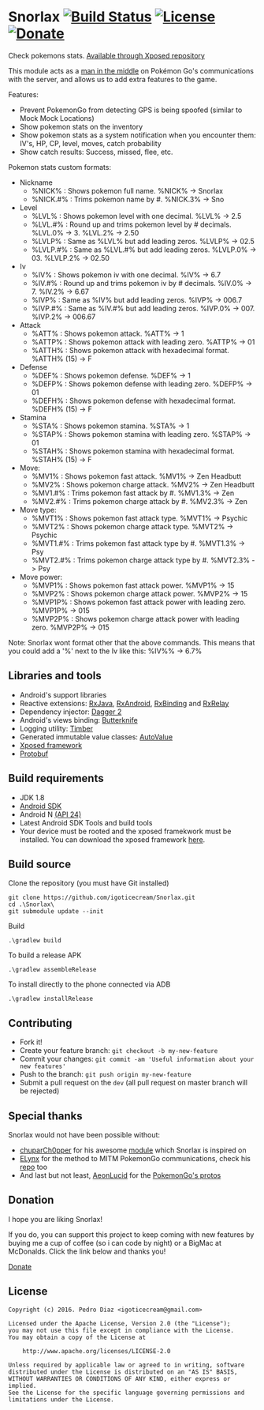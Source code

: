 # Snorlax [![Build Status](https://travis-ci.org/igoticecream/Snorlax.svg?branch=master)](https://travis-ci.org/igoticecream/Snorlax) [![License](https://img.shields.io/badge/license-apache%202.0-blue.svg)](http://www.apache.org/licenses/LICENSE-2.0.html) [![Donate](https://img.shields.io/badge/Donate-PayPal-green.svg)](https://www.paypal.com/cgi-bin/webscr?cmd=_s-xclick&hosted_button_id=A9PPGNDJEC33E)
Check pokemons stats. [Available through Xposed repository](http://repo.xposed.info/module/com.icecream.snorlax)
  
This module acts as a [man in the middle](https://en.wikipedia.org/wiki/Man-in-the-middle_attack) on Pokémon Go's communications with the server, and allows us to add extra features to the game.

Features:
- Prevent PokemonGo from detecting GPS is being spoofed (similar to Mock Mock Locations)
- Show pokemon stats on the inventory
- Show pokemon stats as a system notification when you encounter them: IV's, HP, CP, level, moves, catch probability
- Show catch results: Success, missed, flee, etc.

Pokemon stats custom formats:
- Nickname
  - %NICK% : Shows pokemon full name. %NICK% -> Snorlax
  - %NICK.#% : Trims pokemon name by #. %NICK.3% -> Sno
- Level
  - %LVL% : Shows pokemon level with one decimal. %LVL% -> 2.5
  - %LVL.#% : Round up and trims pokemon level by # decimals. %LVL.0% -> 3. %LVL.2% -> 2.50
  - %LVLP% : Same as %LVL% but add leading zeros. %LVLP% -> 02.5
  - %LVLP.#% : Same as %LVL.#% but add leading zeros. %LVLP.0% -> 03. %LVLP.2% -> 02.50
- Iv
  - %IV% : Shows pokemon iv with one decimal. %IV% -> 6.7
  - %IV.#% : Round up and trims pokemon iv by # decimals. %IV.0% -> 7. %IV.2% -> 6.67
  - %IVP% : Same as %IV% but add leading zeros. %IVP% -> 006.7
  - %IVP.#% : Same as %IV.#% but add leading zeros. %IVP.0% -> 007. %IVP.2% -> 006.67
- Attack
  - %ATT% : Shows pokemon attack. %ATT% -> 1
  - %ATTP% : Shows pokemon attack with leading zero. %ATTP% -> 01
  - %ATTH% : Shows pokemon attack with hexadecimal format. %ATTH% (15) -> F
- Defense
  - %DEF% : Shows pokemon defense. %DEF% -> 1
  - %DEFP% : Shows pokemon defense with leading zero. %DEFP% -> 01
  - %DEFH% : Shows pokemon defense with hexadecimal format. %DEFH% (15) -> F
- Stamina
  - %STA% : Shows pokemon stamina. %STA% -> 1
  - %STAP% : Shows pokemon stamina with leading zero. %STAP% -> 01
  - %STAH% : Shows pokemon stamina with hexadecimal format. %STAH% (15) -> F
- Move:
  - %MV1% : Shows pokemon fast attack. %MV1% -> Zen Headbutt
  - %MV2% : Shows pokemon charge attack. %MV2% -> Zen Headbutt
  - %MV1.#% : Trims pokemon fast attack by #. %MV1.3% -> Zen
  - %MV2.#% : Trims pokemon charge attack by #. %MV2.3% -> Zen
- Move type:
  - %MVT1% : Shows pokemon fast attack type. %MVT1% -> Psychic
  - %MVT2% : Shows pokemon charge attack type. %MVT2% -> Psychic
  - %MVT1.#% : Trims pokemon fast attack type by #. %MVT1.3% -> Psy
  - %MVT2.#% : Trims pokemon charge attack type by #. %MVT2.3% -> Psy
- Move power:
  - %MVP1% : Shows pokemon fast attack power. %MVP1% -> 15
  - %MVP2% : Shows pokemon charge attack power. %MVP2% -> 15
  - %MVP1P% : Shows pokemon fast attack power with leading zero. %MVP1P% -> 015
  - %MVP2P% : Shows pokemon charge attack power with leading zero. %MVP2P% -> 015

Note: Snorlax wont format other that the above commands. This means that you could add a '%' next to the Iv like this: %IV%% -> 6.7%

## Libraries and tools
- Android's support libraries
- Reactive extensions: [RxJava](https://github.com/ReactiveX/RxJava), [RxAndroid](https://github.com/ReactiveX/RxAndroid), [RxBinding](https://github.com/JakeWharton/RxBinding) and [RxRelay](https://github.com/JakeWharton/RxRelay)
- Dependency injector: [Dagger 2](http://google.github.io/dagger/)
- Android's views binding: [Butterknife](https://github.com/JakeWharton/butterknife)
- Logging utility: [Timber](https://github.com/JakeWharton/timber)
- Generated immutable value classes: [AutoValue](https://github.com/google/auto/tree/master/value)
- [Xposed framework](https://github.com/rovo89/XposedBridge)
- [Protobuf](https://github.com/google/protobuf-gradle-plugin)

## Build requirements
- JDK 1.8
- [Android SDK](http://developer.android.com/sdk/index.html)
- Android N [(API 24) ](http://developer.android.com/tools/revisions/platforms.html)
- Latest Android SDK Tools and build tools
- Your device must be rooted and the xposed framekwork must be installed. You can download the xposed framework [here](http://repo.xposed.info/module/de.robv.android.xposed.installer).

## Build source
Clone the repository (you must have Git installed)
```
git clone https://github.com/igoticecream/Snorlax.git
cd .\Snorlax\
git submodule update --init
```

Build
```
.\gradlew build
```

To build a release APK
```
.\gradlew assembleRelease
```

To install directly to the phone connected via ADB
```
.\gradlew installRelease
```

## Contributing
  - Fork it!
  - Create your feature branch: `git checkout -b my-new-feature`
  - Commit your changes: `git commit -am 'Useful information about your new features'`
  - Push to the branch: `git push origin my-new-feature`
  - Submit a pull request on the `dev` (all pull request on master branch will be rejected)

## Special thanks
Snorlax would not have been possible without:
- [chuparCh0pper](https://github.com/chuparCh0pper/PoGoIV_xposed) for his awesome [module](https://github.com/chuparCh0pper/PoGoIV_xposed) which Snorlax is inspired on
- [ELynx](https://github.com/ELynx) for the method to MITM PokemonGo communications, check his [repo](https://github.com/ELynx/pokemon-go-xposed-mitm) too
- And last but not least, [AeonLucid](https://github.com/AeonLucid) for the [PokemonGo's protos](https://github.com/AeonLucid/POGOProtos)

## Donation
I hope you are liking Snorlax!

If you do, you can support this project to keep coming with new features by buying me a cup of coffee (so i can code by night) or a BigMac at McDonalds. Click the link below and thanks you!

[Donate](https://www.paypal.com/cgi-bin/webscr?cmd=_s-xclick&hosted_button_id=A9PPGNDJEC33E)

## License
    Copyright (c) 2016. Pedro Diaz <igoticecream@gmail.com>

    Licensed under the Apache License, Version 2.0 (the "License");
    you may not use this file except in compliance with the License.
    You may obtain a copy of the License at

        http://www.apache.org/licenses/LICENSE-2.0

    Unless required by applicable law or agreed to in writing, software
    distributed under the License is distributed on an "AS IS" BASIS,
    WITHOUT WARRANTIES OR CONDITIONS OF ANY KIND, either express or implied.
    See the License for the specific language governing permissions and
    limitations under the License.
